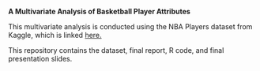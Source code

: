**A Multivariate Analysis of Basketball Player Attributes**

This multivariate analysis is conducted using the NBA Players dataset from Kaggle, which is linked [here.](https://www.kaggle.com/datasets/justinas/nba-players-data) 

This repository contains the dataset, final report, R code, and final presentation slides.
